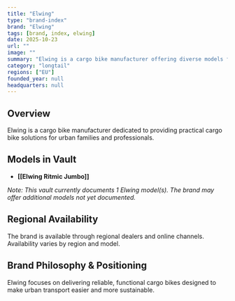 ```yaml
---
title: "Elwing"
type: "brand-index"
brand: "Elwing"
tags: [brand, index, elwing]
date: 2025-10-23
url: ""
image: ""
summary: "Elwing is a cargo bike manufacturer offering diverse models for families and professionals."
category: "longtail"
regions: ["EU"]
founded_year: null
headquarters: null
---
```


## Overview

Elwing is a cargo bike manufacturer dedicated to providing practical cargo bike solutions for urban families and professionals.

## Models in Vault

- **[[Elwing Ritmic Jumbo]]**

_Note: This vault currently documents 1 Elwing model(s). The brand may offer additional models not yet documented._

## Regional Availability

The brand is available through regional dealers and online channels. Availability varies by region and model.

## Brand Philosophy & Positioning

Elwing focuses on delivering reliable, functional cargo bikes designed to make urban transport easier and more sustainable.
